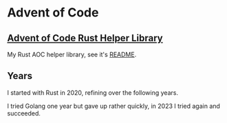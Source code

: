 # Advent of Code

## [Advent of Code Rust Helper Library](rust_aoc_lib)

My Rust AOC helper library, see it's [README](rust_aoc_lib/README.md).

## Years

I started with Rust in 2020, refining over the following years.

I tried Golang one year but gave up rather quickly, in 2023 I tried again and succeeded.
